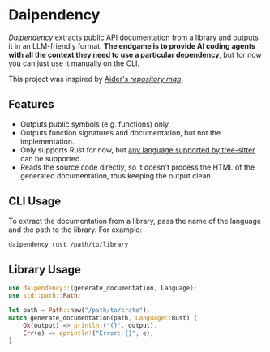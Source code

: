 # Daipendency

_Daipendency_ extracts public API documentation from a library and outputs it in an LLM-friendly format.
**The endgame is to provide AI coding agents with all the context they need to use a particular dependency**,
but for now you can just use it manually on the CLI.

This project was inspired by [Aider's _repository map_](https://aider.chat/docs/repomap.html).

## Features

- Outputs public symbols (e.g. functions) only.
- Outputs function signatures and documentation, but not the implementation.
- Only supports Rust for now, but [any language supported by tree-sitter](https://github.com/tree-sitter/tree-sitter/wiki/List-of-parsers) can be supported.
- Reads the source code directly, so it doesn't process the HTML of the generated documentation, thus keeping the output clean.

## CLI Usage

To extract the documentation from a library, pass the name of the language and the path to the library. For example:

```sh
daipendency rust /path/to/library
```

## Library Usage

```rust
use daipendency::{generate_documentation, Language};
use std::path::Path;

let path = Path::new("/path/to/crate");
match generate_documentation(path, Language::Rust) {
    Ok(output) => println!("{}", output),
    Err(e) => eprintln!("Error: {}", e),
}
```
